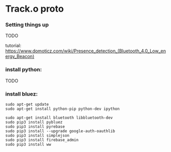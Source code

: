 # Track.o proto

### Setting things up

TODO

tutorial: https://www.domoticz.com/wiki/Presence_detection_(Bluetooth_4.0_Low_energy_Beacon)

### install python:

TODO

### install bluez:

```
sudo apt-get update
sudo apt-get install python-pip python-dev ipython

sudo apt-get install bluetooth libbluetooth-dev
sudo pip3 install pybluez
sudo pip3 install pyrebase
sudo pip3 install --upgrade google-auth-oauthlib
sudo pip3 install simplejson
sudo pip3 install firebase_admin
sudo pip3 install ww
```